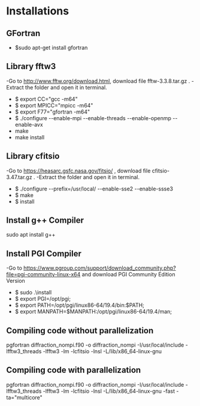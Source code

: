 # Installations 

## GFortran

- $sudo apt-get install gfortran

## Library fftw3
-Go to http://www.fftw.org/download.html, download file fftw-3.3.8.tar.gz .
-Extract the folder and open it in terminal.
- $ export CC="gcc -m64" 
- $ export MPICC="mpicc -m64"
- $ export F77="gfortran -m64"
- $ ./configure --enable-mpi --enable-threads --enable-openmp --enable-avx 
- make 
- make install

## Library cfitsio

-Go to https://heasarc.gsfc.nasa.gov/fitsio/ , download file cfitsio-3.47.tar.gz .
-Extract the folder and open it in terminal.
- $ ./configure --prefix=/usr/local/ --enable-sse2 --enable-ssse3 
- $ make 
- $ install

## Install g++ Compiler

sudo apt install g++

## Install PGI Compiler

-Go to https://www.pgroup.com/support/download_community.php?file=pgi-community-linux-x64 and download PGI Community Edition Version 

- $ sudo .\install 
- $ export PGI=/opt/pgi;
- $ export PATH=/opt/pgi/linux86-64/19.4/bin:$PATH;
- $ export MANPATH=$MANPATH:/opt/pgi/linux86-64/19.4/man;


## Compiling code without parallelization

pgfortran diffraction_nompi.f90 -o diffraction_nompi -I/usr/local/include -lfftw3_threads -lfftw3 -lm  -lcfitsio -lnsl -L/lib/x86_64-linux-gnu


## Compiling code with parallelization

pgfortran diffraction_nompi.f90 -o diffraction_nompi -I/usr/local/include -lfftw3_threads -lfftw3 -lm  -lcfitsio -lnsl -L/lib/x86_64-linux-gnu -fast -ta="multicore"
